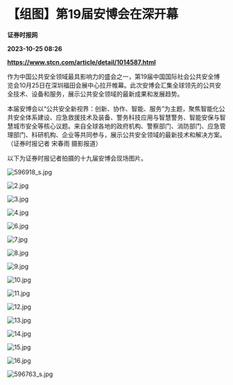 # 【组图】第19届安博会在深开幕
**证券时报网**

**2023-10-25 08:26**

**https://www.stcn.com/article/detail/1014587.html**

作为中国公共安全领域最具影响力的盛会之一，第19届中国国际社会公共安全博览会10月25日在深圳福田会展中心拉开帷幕。此次安博会汇集全球领先的公共安全技术、设备和服务，展示公共安全领域的最新成果和发展趋势。

本届安博会以“公共安全新视界：创新、协作、智能、服务”为主题，聚焦智能化公共安全体系建设、应急救援技术及装备、警务科技应用与智慧警务、智能安保与智慧城市安全等核心议题。来自全球各地的政府机构、警察部门、消防部门、应急管理部门、科研机构、企业等共同参与，展示公共安全领域的最新技术和解决方案。（证券时报记者 宋春雨 摄影报道）

以下为证券时报记者拍摄的十九届安博会现场图片。

![596918_s.jpg](https://static-web.stcn.com/upload/2023/1025/16/1698221555911985.jpg "1698221555911985.jpg")

![2.jpg](https://static-web.stcn.com/upload/2023/1025/16/1698221732688750.jpg "1698221732688750.jpg")

![3.jpg](https://static-web.stcn.com/upload/2023/1025/16/1698221739551172.jpg "1698221739551172.jpg")

![4.jpg](https://static-web.stcn.com/upload/2023/1025/16/1698221749399760.jpg "1698221749399760.jpg")

![6.jpg](https://static-web.stcn.com/upload/2023/1025/16/1698221765152447.jpg "1698221765152447.jpg")

![7.jpg](https://static-web.stcn.com/upload/2023/1025/16/1698221771205933.jpg "1698221771205933.jpg")

![8.jpg](https://static-web.stcn.com/upload/2023/1025/16/1698221779706499.jpg "1698221779706499.jpg")

![9.jpg](https://static-web.stcn.com/upload/2023/1025/16/1698221784371024.jpg "1698221784371024.jpg")

![10.jpg](https://static-web.stcn.com/upload/2023/1025/16/1698221789839184.jpg "1698221789839184.jpg")

![11.jpg](https://static-web.stcn.com/upload/2023/1025/16/1698221795980751.jpg "1698221795980751.jpg")

![12.jpg](https://static-web.stcn.com/upload/2023/1025/16/1698221804908466.jpg "1698221804908466.jpg")

![13.jpg](https://static-web.stcn.com/upload/2023/1025/16/1698221808892546.jpg "1698221808892546.jpg")

![14.jpg](https://static-web.stcn.com/upload/2023/1025/16/1698221814674625.jpg "1698221814674625.jpg")

![15.jpg](https://static-web.stcn.com/upload/2023/1025/16/1698221821109135.jpg "1698221821109135.jpg")

![16.jpg](https://static-web.stcn.com/upload/2023/1025/16/1698221825582952.jpg "1698221825582952.jpg")

![596763_s.jpg](https://static-web.stcn.com/upload/2023/1025/16/1698221839447566.jpg "1698221839447566.jpg")